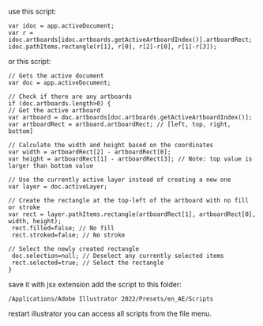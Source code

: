 use this script: 
```plaintext
var idoc = app.activeDocument;
var r = idoc.artboards[idoc.artboards.getActiveArtboardIndex()].artboardRect;
idoc.pathItems.rectangle(r[1], r[0], r[2]-r[0], r[1]-r[3]);
```
or this script: 
```plaintext
// Gets the active document
var doc = app.activeDocument;

// Check if there are any artboards
if (doc.artboards.length>0) {
// Get the active artboard
var artboard = doc.artboards[doc.artboards.getActiveArtboardIndex()];
var artboardRect = artboard.artboardRect; // [left, top, right, bottom]

// Calculate the width and height based on the coordinates
var width = artboardRect[2] - artboardRect[0];
var height = artboardRect[1] - artboardRect[3]; // Note: top value is larger than bottom value

// Use the currently active layer instead of creating a new one
var layer = doc.activeLayer;

// Create the rectangle at the top-left of the artboard with no fill or stroke
var rect = layer.pathItems.rectangle(artboardRect[1], artboardRect[0], width, height);
 rect.filled=false; // No fill
 rect.stroked=false; // No stroke

// Select the newly created rectangle
 doc.selection=null; // Deselect any currently selected items
 rect.selected=true; // Select the rectangle
}
```
save it with jsx extension
add the script to this folder: 
```plaintext
/Applications/Adobe Illustrator 2022/Presets/en_AE/Scripts
```
restart illustrator 
you can access all scripts from the file menu. 




